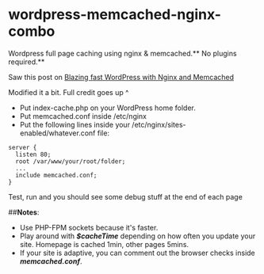 # wordpress-memcached-nginx-combo
Wordpress full page caching using nginx &amp; memcached.** No plugins required.**

Saw this post on [Blazing fast WordPress with Nginx and Memcached](https://wildlyinaccurate.com/blazing-fast-wordpress-with-nginx-and-memcached/)

Modified it a bit. Full credit goes up ^

* Put index-cache.php on your WordPress home folder.
* Put memcached.conf inside /etc/nginx
* Put the following lines inside your /etc/nginx/sites-enabled/whatever.conf file:

```
server {
  listen 80;
  root /var/www/your/root/folder;
  ...
  include memcached.conf;
}
```

Test, run and you should see some debug stuff at the end of each page

##**Notes**: 
* Use PHP-FPM sockets because it's faster.
* Play around with ***$cacheTime*** depending on how often you update your site. Homepage is cached 1min, other pages 5mins. 
* If your site is adaptive, you can comment out the browser checks inside ***memcached.conf***.
